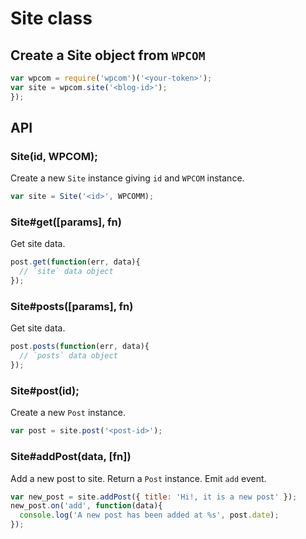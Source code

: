 
# Site class

## Create a Site object from `WPCOM`

```js
var wpcom = require('wpcom')('<your-token>');
var site = wpcom.site('<blog-id>');
});
```

## API

### Site(id, WPCOM);

Create a new `Site` instance giving `id` and `WPCOM` instance.

```js
var site = Site('<id>', WPCOMM);
```

### Site#get([params], fn)

Get site data.

```js
post.get(function(err, data){
  // `site` data object
});
```

### Site#posts([params], fn)

Get site data.

```js
post.posts(function(err, data){
  // `posts` data object
});
```

### Site#post(id);

Create a new `Post` instance.

```js
var post = site.post('<post-id>');
```

### Site#addPost(data, [fn])

Add a new post to site. Return a `Post` instance. Emit `add` event.

```js
var new_post = site.addPost({ title: 'Hi!, it is a new post' });
new_post.on('add', function(data){
  console.log('A new post has been added at %s', post.date);
});
```
